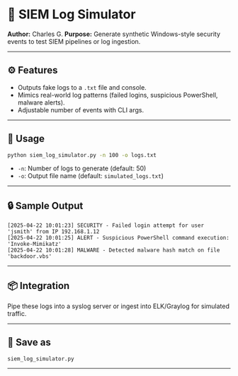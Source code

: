 # 🧪 SIEM Log Simulator

**Author:** Charles G. 
**Purpose:** Generate synthetic Windows-style security events to test SIEM pipelines or log ingestion.

---

## ⚙️ Features

- Outputs fake logs to a `.txt` file and console.
- Mimics real-world log patterns (failed logins, suspicious PowerShell, malware alerts).
- Adjustable number of events with CLI args.

---

## 🚀 Usage

```bash
python siem_log_simulator.py -n 100 -o logs.txt
```

- `-n`: Number of logs to generate (default: 50)
- `-o`: Output file name (default: `simulated_logs.txt`)

---

## 🔒 Sample Output

```
[2025-04-22 10:01:23] SECURITY - Failed login attempt for user 'jsmith' from IP 192.168.1.12
[2025-04-22 10:01:25] ALERT - Suspicious PowerShell command execution: 'Invoke-Mimikatz'
[2025-04-22 10:01:28] MALWARE - Detected malware hash match on file 'backdoor.vbs'
```

---

## 📦 Integration

Pipe these logs into a syslog server or ingest into ELK/Graylog for simulated traffic.

---

## 📁 Save as

`siem_log_simulator.py`

---


